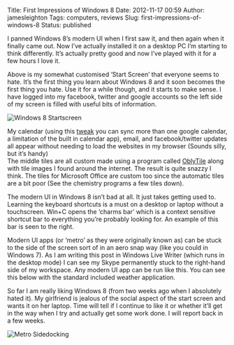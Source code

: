 Title: First Impressions of Windows 8
Date: 2012-11-17 00:59
Author: jamesleighton
Tags: computers, reviews
Slug: first-impressions-of-windows-8
Status: published

I panned Windows 8’s modern UI when I first saw it, and then again when it finally came out. Now I’ve actually installed it on a desktop PC I’m starting to think differently. It’s actually pretty good and now I’ve played with it for a few hours I love it.

Above is my somewhat customised ‘Start Screen’ that everyone seems to hate. It’s the first thing you learn about Windows 8 and it soon becomes the first thing you hate. Use it for a while though, and it starts to make sense. I have logged into my facebook, twitter and google accounts so the left side of my screen is filled with useful bits of information.

![Windows 8 Startscreen](/images/startscreen.png)

My calendar (using this [tweak](http://superuser.com/a/469731) you can sync more than one google calendar, a limitation of the built in calendar app), email, and facebook/twitter updates all appear without needing to load the websites in my browser (Sounds silly, but it’s handy)  
The middle tiles are all custom made using a program called [OblyTile](http://forum.xda-developers.com/showthread.php?p=31878314#post31878314) along with tile images I found around the internet. The result is quite snazzy I think. The tiles for Microsoft Office are custom too since the automatic tiles are a bit poor (See the chemistry programs a few tiles down).

The modern UI in Windows 8 isn’t bad at all. It just takes getting used to. Learning the keyboard shortcuts is a must on a desktop or laptop without a touchscreen. Win+C opens the ‘charms bar’ which is a context sensitive shortcut bar to everything you’re probably looking for. An example of this bar is seen to the right.

Modern UI apps (or ‘metro’ as they were originally known as) can be stuck to the side of the screen sort of in an aero snap way (like you could in Windows 7). As I am writing this post in Windows Live Writer (which runs in the desktop mode) I can see my Skype permanently stuck to the right-hand side of my workspace. Any modern UI app can be run like this. You can see this below with the standard included weather application.

So far I am really liking Windows 8 (from two weeks ago when I absolutely hated it). My girlfriend is jealous of the social aspect of the start screen and wants it on her laptop. Time will tell if I continue to like it or whether it’ll get in the way when I try and actually get some work done. I will report back in a few weeks.

![Metro Sidedocking](/images/metro-side.png)
